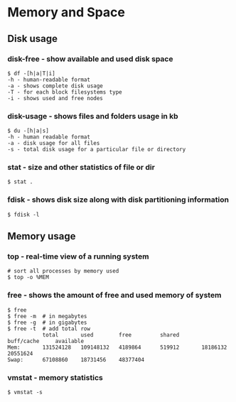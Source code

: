 # Memory and Space

## Disk usage



### disk-free - show available and used disk space

```
$ df -[h|a|T|i]
-h - human-readable format
-a - shows complete disk usage
-T - for each block filesystems type
-i - shows used and free nodes
```

### disk-usage - shows files and folders usage in kb

```
$ du -[h|a|s]
-h - human readable format
-a - disk usage for all files
-s - total disk usage for a particular file or directory
```

###

### stat - size and other statistics of file or dir

```
$ stat .
```

### fdisk - shows disk size along with disk partitioning information

```
$ fdisk -l 
```

## Memory usage



### top - real-time view of a running system

```
# sort all processes by memory used
$ top -o %MEM
```

### free - shows the amount of free and used memory of system

```
$ free
$ free -m  # in megabytes
$ free -g  # in gigabytes
$ free -t  # add total row
           total       used        free         shared       buff/cache     available
Mem:       131524128   109148132   4189864      519912       18186132       20551624
Swap:      67108860    18731456    48377404
```

### vmstat - memory statistics

```
$ vmstat -s
```
